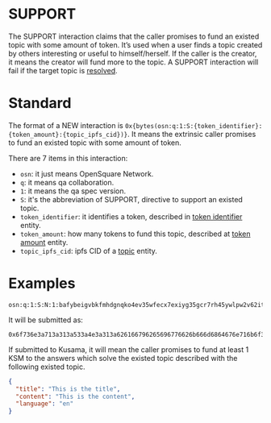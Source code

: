# SUPPORT

The SUPPORT interaction claims that the caller promises to fund an existed topic with some amount of token. It’s used
when a user finds a topic created by others interesting or useful to himself/herself. If the caller is the creator, it
means the creator will fund more to the topic. A SUPPORT interaction will fail if the target topic
is [resolved](./resolve.md).

# Standard

The format of a NEW interaction is `0x{bytes(osn:q:1:S:{token_identifier}:{token_amount}:{topic_ipfs_cid})}`. It means
the extrinsic caller promises to fund an existed topic with some amount of token.

There are 7 items in this interaction:

- `osn`: it just means OpenSquare Network.
- `q`: it means qa collaboration.
- `1`: it means the qa spec version.
- `S`: it's the abbreviation of SUPPORT, directive to support an existed topic.
- `token_identifier`: it identifies a token, described in [token identifier](../entities/token-identifier.md) entity.
- `token_amount`: how many tokens to fund this topic, described at [token amount](../entities/token-amount.md) entity.
- `topic_ipfs_cid`: ipfs CID of a [topic](../entities/topic.md) entity.

# Examples

```
osn:q:1:S:N:1:bafybeigvbkfmhdgnqko4ev35wfecx7exiyg35gcr7rh45ywlpw2v62itye
```

It will be submitted as:

```
0x6f736e3a713a313a533a4e3a313a626166796265696776626b666d6864676e716b6f346576333577666563783765786979673335676372377268343579776c70773276363269747965
```

If submitted to Kusama, it will mean the caller promises to fund at least 1 KSM to the answers which solve the existed
topic described with the following existed topic.

```json
{
  "title": "This is the title",
  "content": "This is the content",
  "language": "en"
}
```
